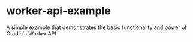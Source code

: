 # worker-api-example
A simple example that demonstrates the basic functionality and power of Gradle's Worker API
